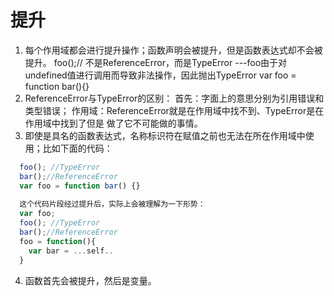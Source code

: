 # 提升


1. 每个作用域都会进行提升操作；函数声明会被提升，但是函数表达式却不会被提升。
   foo();// 不是ReferenceError，而是TypeError ---foo由于对undefined值进行调用而导致非法操作，因此抛出TypeError
   var foo = function bar(){}
2. ReferenceError与TypeError的区别：
  首先：字面上的意思分别为引用错误和类型错误； 
  作用域：ReferenceError就是在作用域中找不到、TypeError是在作用域中找到了但是 做了它不可能做的事情。
3. 即使是具名的函数表达式，名称标识符在赋值之前也无法在所在作用域中使用；比如下面的代码：
```js
  foo(); //TypeError
  bar();//ReferenceError
  var foo = function bar() {}
  
  这个代码片段经过提升后，实际上会被理解为一下形势：
  var foo;
  foo(); //TypeError
  bar();//ReferenceError
  foo = function(){
    var bar = ...self..
  }
```

4. 函数首先会被提升，然后是变量。